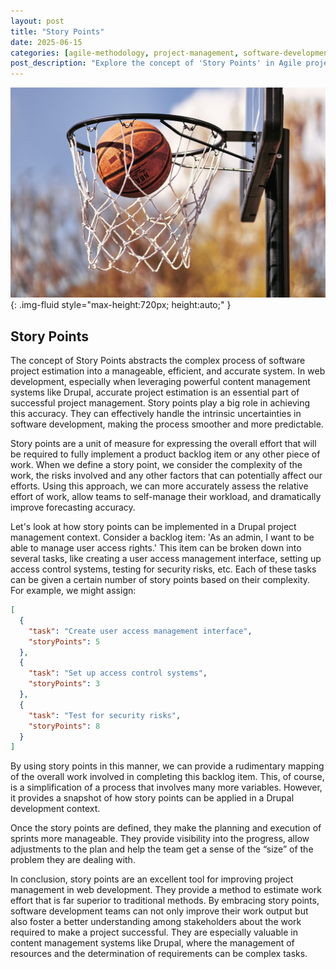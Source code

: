 ```yaml
---
layout: post
title: "Story Points"
date: 2025-06-15
categories: [agile-methodology, project-management, software-development]
post_description: "Explore the concept of 'Story Points' in Agile project management, understanding its significance, methods of estimation, and how it contributes to effective planning and forecasting in software development processes."
---
```


![Image](/assets/g8c14b36c126a32f27614617d943029383de61fa44f7516140eae1c045146734b9d00828e34001e0060b994a563e0eaeec056f554529e9ae5f23895fbbd2ede98_1280.jpg){: .img-fluid style="max-height:720px; height:auto;" }

## Story Points

The concept of Story Points abstracts the complex process of software project estimation into a manageable, efficient, and accurate system. In web development, especially when leveraging powerful content management systems like Drupal, accurate project estimation is an essential part of successful project management. Story points play a big role in achieving this accuracy. They can effectively handle the intrinsic uncertainties in software development, making the process smoother and more predictable.

Story points are a unit of measure for expressing the overall effort that will be required to fully implement a product backlog item or any other piece of work. When we define a story point, we consider the complexity of the work, the risks involved and any other factors that can potentially affect our efforts. Using this approach, we can more accurately assess the relative effort of work, allow teams to self-manage their workload, and dramatically improve forecasting accuracy.

Let's look at how story points can be implemented in a Drupal project management context. Consider a backlog item: 'As an admin, I want to be able to manage user access rights.' This item can be broken down into several tasks, like creating a user access management interface, setting up access control systems, testing for security risks, etc. Each of these tasks can be given a certain number of story points based on their complexity. For example, we might assign:

~~~json
[
  {
    "task": "Create user access management interface",
    "storyPoints": 5
  },
  {
    "task": "Set up access control systems",
    "storyPoints": 3
  },
  {
    "task": "Test for security risks",
    "storyPoints": 8
  }
]
~~~

By using story points in this manner, we can provide a rudimentary mapping of the overall work involved in completing this backlog item. This, of course, is a simplification of a process that involves many more variables. However, it provides a snapshot of how story points can be applied in a Drupal development context.

Once the story points are defined, they make the planning and execution of sprints more manageable. They provide visibility into the progress, allow adjustments to the plan and help the team get a sense of the “size” of the problem they are dealing with. 

In conclusion, story points are an excellent tool for improving project management in web development. They provide a method to estimate work effort that is far superior to traditional methods. By embracing story points, software development teams can not only improve their work output but also foster a better understanding among stakeholders about the work required to make a project successful. They are especially valuable in content management systems like Drupal, where the management of resources and the determination of requirements can be complex tasks.
